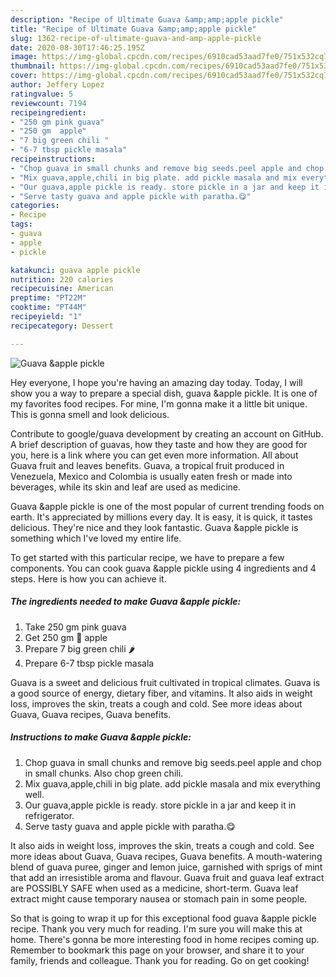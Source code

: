 ```yaml
---
description: "Recipe of Ultimate Guava &amp;amp;apple pickle"
title: "Recipe of Ultimate Guava &amp;amp;apple pickle"
slug: 1362-recipe-of-ultimate-guava-and-amp-apple-pickle
date: 2020-08-30T17:46:25.195Z
image: https://img-global.cpcdn.com/recipes/6910cad53aad7fe0/751x532cq70/guava-apple-pickle-recipe-main-photo.jpg
thumbnail: https://img-global.cpcdn.com/recipes/6910cad53aad7fe0/751x532cq70/guava-apple-pickle-recipe-main-photo.jpg
cover: https://img-global.cpcdn.com/recipes/6910cad53aad7fe0/751x532cq70/guava-apple-pickle-recipe-main-photo.jpg
author: Jeffery Lopez
ratingvalue: 5
reviewcount: 7194
recipeingredient:
- "250 gm pink guava"
- "250 gm  apple"
- "7 big green chili "
- "6-7 tbsp pickle masala"
recipeinstructions:
- "Chop guava in small chunks and remove big seeds.peel apple and chop in small chunks. Also chop green chili."
- "Mix guava,apple,chili in big plate. add pickle masala and mix everything well."
- "Our guava,apple pickle is ready. store pickle in a jar and keep it in refrigerator."
- "Serve tasty guava and apple pickle with paratha.😋"
categories:
- Recipe
tags:
- guava
- apple
- pickle

katakunci: guava apple pickle 
nutrition: 220 calories
recipecuisine: American
preptime: "PT22M"
cooktime: "PT44M"
recipeyield: "1"
recipecategory: Dessert

---
```



![Guava &amp;apple pickle](https://img-global.cpcdn.com/recipes/6910cad53aad7fe0/751x532cq70/guava-apple-pickle-recipe-main-photo.jpg)

Hey everyone, I hope you're having an amazing day today. Today, I will show you a way to prepare a special dish, guava &amp;apple pickle. It is one of my favorites food recipes. For mine, I'm gonna make it a little bit unique. This is gonna smell and look delicious.

Contribute to google/guava development by creating an account on GitHub. A brief description of guavas, how they taste and how they are good for you, here is a link where you can get even more information. All about Guava fruit and leaves benefits. Guava, a tropical fruit produced in Venezuela, Mexico and Colombia is usually eaten fresh or made into beverages, while its skin and leaf are used as medicine.

Guava &amp;apple pickle is one of the most popular of current trending foods on earth. It's appreciated by millions every day. It is easy, it is quick, it tastes delicious. They're nice and they look fantastic. Guava &amp;apple pickle is something which I've loved my entire life.


To get started with this particular recipe, we have to prepare a few components. You can cook guava &amp;apple pickle using 4 ingredients and 4 steps. Here is how you can achieve it.

<!--inarticleads1-->

##### The ingredients needed to make Guava &amp;apple pickle:

1. Take 250 gm pink guava
1. Get 250 gm 🍎 apple
1. Prepare 7 big green chili 🌶
1. Prepare 6-7 tbsp pickle masala


Guava is a sweet and delicious fruit cultivated in tropical climates. Guava is a good source of energy, dietary fiber, and vitamins. It also aids in weight loss, improves the skin, treats a cough and cold. See more ideas about Guava, Guava recipes, Guava benefits. 

<!--inarticleads2-->

##### Instructions to make Guava &amp;apple pickle:

1. Chop guava in small chunks and remove big seeds.peel apple and chop in small chunks. Also chop green chili.
1. Mix guava,apple,chili in big plate. add pickle masala and mix everything well.
1. Our guava,apple pickle is ready. store pickle in a jar and keep it in refrigerator.
1. Serve tasty guava and apple pickle with paratha.😋


It also aids in weight loss, improves the skin, treats a cough and cold. See more ideas about Guava, Guava recipes, Guava benefits. A mouth-watering blend of guava puree, ginger and lemon juice, garnished with sprigs of mint that add an irresistible aroma and flavour. Guava fruit and guava leaf extract are POSSIBLY SAFE when used as a medicine, short-term. Guava leaf extract might cause temporary nausea or stomach pain in some people. 

So that is going to wrap it up for this exceptional food guava &amp;apple pickle recipe. Thank you very much for reading. I'm sure you will make this at home. There's gonna be more interesting food in home recipes coming up. Remember to bookmark this page on your browser, and share it to your family, friends and colleague. Thank you for reading. Go on get cooking!
